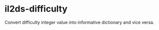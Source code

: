 il2ds-difficulty
================

Convert difficulty integer value into informative dictionary and vice versa.
